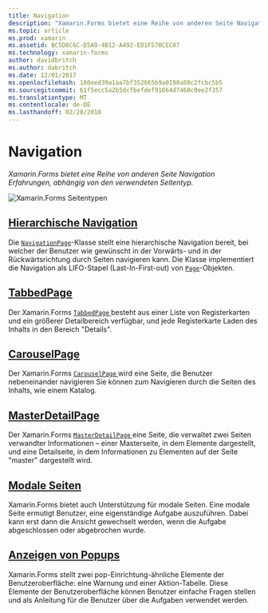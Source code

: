 ```yaml
---
title: Navigation
description: "Xamarin.Forms bietet eine Reihe von anderen Seite Navigation Erfahrungen, abhängig von den verwendeten Seitentyp."
ms.topic: article
ms.prod: xamarin
ms.assetid: BC5D0C6C-D5A9-4B12-A492-ED1F570CEC87
ms.technology: xamarin-forms
author: davidbritch
ms.author: dabritch
ms.date: 12/01/2017
ms.openlocfilehash: 180eed39a1aa7bf352665b9a0198a88c2fcbc5b5
ms.sourcegitcommit: 61f5ecc5a2b5dcfbefdef91664d7460c0ee2f357
ms.translationtype: MT
ms.contentlocale: de-DE
ms.lasthandoff: 02/28/2018
---
```

# <a name="navigation"></a>Navigation

_Xamarin.Forms bietet eine Reihe von anderen Seite Navigation Erfahrungen, abhängig von den verwendeten Seitentyp._

![](images/page-types.png "Xamarin.Forms Seitentypen")

## <a name="hierarchical-navigationhierarchicalmd"></a>[Hierarchische Navigation](hierarchical.md)

Die [`NavigationPage`](https://developer.xamarin.com/api/type/Xamarin.Forms.NavigationPage/)-Klasse stellt eine hierarchische Navigation bereit, bei welcher der Benutzer wie gewünscht in der Vorwärts- und in der Rückwärtsrichtung durch Seiten navigieren kann. Die Klasse implementiert die Navigation als LIFO-Stapel (Last-In-First-out) von [`Page`](https://developer.xamarin.com/api/type/Xamarin.Forms.Page/)-Objekten.

## <a name="tabbedpagetabbed-pagemd"></a>[TabbedPage](tabbed-page.md)

Der Xamarin.Forms [ `TabbedPage` ](https://developer.xamarin.com/api/type/Xamarin.Forms.TabbedPage/) besteht aus einer Liste von Registerkarten und ein größerer Detailbereich verfügbar, und jede Registerkarte Laden des Inhalts in den Bereich "Details".

## <a name="carouselpagecarousel-pagemd"></a>[CarouselPage](carousel-page.md)

Der Xamarin.Forms [ `CarouselPage` ](https://developer.xamarin.com/api/type/Xamarin.Forms.CarouselPage/) wird eine Seite, die Benutzer nebeneinander navigieren Sie können zum Navigieren durch die Seiten des Inhalts, wie einem Katalog.

## <a name="masterdetailpagemaster-detail-pagemd"></a>[MasterDetailPage](master-detail-page.md)

Der Xamarin.Forms [ `MasterDetailPage` ](https://developer.xamarin.com/api/type/Xamarin.Forms.MasterDetailPage/) eine Seite, die verwaltet zwei Seiten verwandter Informationen – einer Masterseite, in dem Elemente dargestellt, und eine Detailseite, in dem Informationen zu Elementen auf der Seite "master" dargestellt wird.

## <a name="modal-pagesmodalmd"></a>[Modale Seiten](modal.md)

Xamarin.Forms bietet auch Unterstützung für modale Seiten. Eine modale Seite ermutigt Benutzer, eine eigenständige Aufgabe auszuführen. Dabei kann erst dann die Ansicht gewechselt werden, wenn die Aufgabe abgeschlossen oder abgebrochen wurde.

## <a name="displaying-pop-upspop-upsmd"></a>[Anzeigen von Popups](pop-ups.md)

Xamarin.Forms stellt zwei pop-Einrichtung-ähnliche Elemente der Benutzeroberfläche: eine Warnung und einer Aktion-Tabelle. Diese Elemente der Benutzeroberfläche können Benutzer einfache Fragen stellen und als Anleitung für die Benutzer über die Aufgaben verwendet werden.


